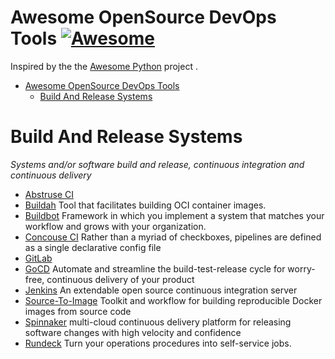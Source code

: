 # Awesome OpenSource DevOps Tools [![Awesome](https://cdn.rawgit.com/sindresorhus/awesome/d7305f38d29fed78fa85652e3a63e154dd8e8829/media/badge.svg)](https://github.com/sindresorhus/awesome)

Inspired by the the [Awesome Python] project .

[Awesome Python]: https://awesome-python.com/

- [Awesome OpenSource DevOps Tools](#awesome-opensource-devops-tools)
    - [Build And Release Systems](#build-and-release)

# Build And Release Systems

*Systems and/or software build and release, continuous integration and continuous delivery*

* [Abstruse CI](https://abstruse.bleenco.io/)
* [Buildah](https://buildah.io/) Tool that facilitates building OCI container images.
* [Buildbot](https://buildbot.net/) Framework in which you implement a system that matches your workflow and grows with your organization.
* [Concouse CI](https://concourse-ci.org/) Rather than a myriad of checkboxes, pipelines are defined as a single declarative config file
* [GitLab](https://about.gitlab.com/)
* [GoCD](https://www.gocd.org/) Automate and streamline the build-test-release cycle for worry-free, continuous delivery of your product
* [Jenkins](https://jenkins.io/) An extendable open source continuous integration server
* [Source-To-Image](https://github.com/openshift/source-to-image) Toolkit and workflow for building reproducible Docker images from source code
* [Spinnaker](https://www.spinnaker.io/
) multi-cloud continuous delivery platform for releasing software changes with high velocity and confidence
* [Rundeck](https://www.rundeck.com/open-source) Turn your operations procedures into self-service jobs.